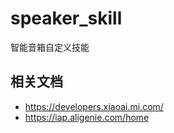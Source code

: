 # speaker_skill
智能音箱自定义技能


## 相关文档

- https://developers.xiaoai.mi.com/
- https://iap.aligenie.com/home